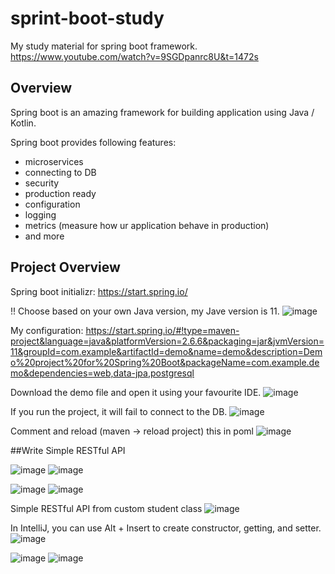 # sprint-boot-study
My study material for spring boot framework.
https://www.youtube.com/watch?v=9SGDpanrc8U&t=1472s

## Overview
Spring boot is an amazing framework for building application using Java / Kotlin. 

Spring boot provides following features:
- microservices
- connecting to DB
- security
- production ready
- configuration
- logging
- metrics (measure how ur application behave in production)
- and more

## Project Overview
Spring boot initializr: https://start.spring.io/

!! Choose based on your own Java version, my Jave version is 11.
![image](https://user-images.githubusercontent.com/25117204/161364777-7498231a-7e97-423c-888d-3b0d44698465.png)

My configuration:
https://start.spring.io/#!type=maven-project&language=java&platformVersion=2.6.6&packaging=jar&jvmVersion=11&groupId=com.example&artifactId=demo&name=demo&description=Demo%20project%20for%20Spring%20Boot&packageName=com.example.demo&dependencies=web,data-jpa,postgresql

Download the demo file and open it using your favourite IDE.
![image](https://user-images.githubusercontent.com/25117204/161364935-bbab51be-122a-43a7-bed2-40ff5b1ac25e.png)

If you run the project, it will fail to connect to the DB.
![image](https://user-images.githubusercontent.com/25117204/161365067-c4b3c962-c351-4875-9696-9be46e5272b2.png)

Comment and reload (maven -> reload project) this in poml
![image](https://user-images.githubusercontent.com/25117204/161365073-d686c583-3bb9-4ab3-be97-4f4da7b10c04.png)

##Write Simple RESTful API

![image](https://user-images.githubusercontent.com/25117204/161365193-f46e2297-8592-4d80-90f9-ef20734d9c05.png)
![image](https://user-images.githubusercontent.com/25117204/161365199-6549d88e-bc7a-43cd-886d-5629082cf667.png)

![image](https://user-images.githubusercontent.com/25117204/161365256-c90fd126-615f-4f47-978b-716010c15c4d.png)
![image](https://user-images.githubusercontent.com/25117204/161365263-f9b79326-5e87-46ad-aa9e-6f24bbf7f75a.png)

Simple RESTful API from custom student class
![image](https://user-images.githubusercontent.com/25117204/161365540-bfbbcc0a-e71b-4196-b5f5-76887d12a6e5.png)

In IntelliJ, you can use Alt + Insert to create constructor, getting, and setter. 
![image](https://user-images.githubusercontent.com/25117204/161365566-8cc8a1fc-0345-4280-bcc0-a904573cca73.png)

![image](https://user-images.githubusercontent.com/25117204/161365676-aae6c4b6-fb13-45f0-a685-705a40273494.png)
![image](https://user-images.githubusercontent.com/25117204/161365685-32ca3879-e040-4ed4-8ac4-d3762591030c.png)

